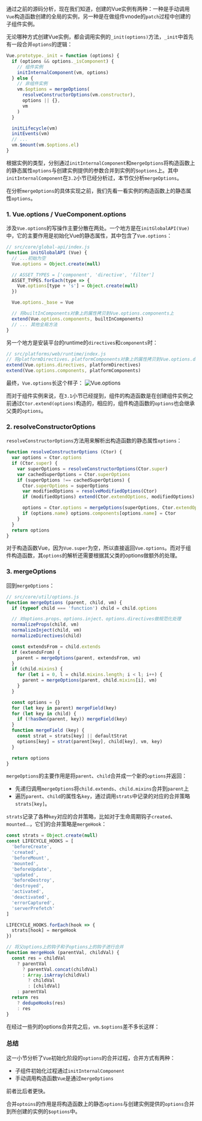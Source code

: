 通过之前的源码分析，现在我们知道，创建的Vue实例有两种：一种是手动调用`Vue`构造函数创建的全局的实例，另一种是在做组件vnode的`patch`过程中创建的子组件实例。

无论哪种方式创建Vue实例，都会调用实例的`_init(options)`方法，`_init`中首先有一段合并`options`的逻辑：
```js
Vue.prototype._init = function (options) {
  if (options && options._isComponent) {
    // 组件实例
    initInternalComponent(vm, options)
  } else {
    // 非组件实例
    vm.$options = mergeOptions(
      resolveConstructorOptions(vm.constructor),
      options || {},
      vm
    )
  }

  initLifecycle(vm)
  initEvents(vm)
  // ...
  vm.$mount(vm.$options.el)
}
```

根据实例的类型，分别通过`initInternalComponent`和`mergeOptions`将构造函数上的静态属性`options`与创建实例提供的参数合并到实例的`$options`上。其中`initInternalComponent`在`3.2`小节已经分析过，本节仅分析`mergeOptions`。

在分析`mergeOptions`的具体实现之前，我们先看一看实例的构造函数上的静态属性`options`。

### 1. Vue.options / VueComponent.options
涉及`Vue.options`的写操作主要分散在两处。一个地方是在`initGlobalAPI(Vue)`中，它的主要作用是初始化Vue的静态属性，其中包含了`Vue.options`：
```js
// src/core/global-api/index.js
function initGlobalAPI (Vue) {
  // ...初始为空
  Vue.options = Object.create(null)

  // ASSET_TYPES = ['component', 'directive', 'filter']
  ASSET_TYPES.forEach(type => {
    Vue.options[type + 's'] = Object.create(null)
  })

  Vue.options._base = Vue

  // 将builtInComponents对象上的属性拷贝到Vue.options.components上
  extend(Vue.options.components, builtInComponents)
  // ... 其他全局方法
}
```

另一个地方是安装平台的runtime的`directives`和`components`时：
```js
// src/platforms/web/runtime/index.js
// 将platformDirectives、platformComponents对象上的属性拷贝到Vue.options.directives、Vue.options.components上
extend(Vue.options.directives, platformDirectives)
extend(Vue.options.components, platformComponents)
```

最终，`Vue.options`长这个样子：
![Vue.options](https://pic.downk.cc/item/5f588c47160a154a67f06d84.jpg)

而对于组件实例来说，在`3.1`小节已经提到，组件的构造函数是在创建组件实例之前通过`Ctor.extend(options)`构造的，相应的，组件构造函数的`options`也会继承父类的`options`。

### 2. resolveConstructorOptions
`resolveConstructorOptions`方法用来解析出构造函数的静态属性`options`：
```js
function resolveConstructorOptions (Ctor) {
  var options = Ctor.options
  if (Ctor.super) {
    var superOptions = resolveConstructorOptions(Ctor.super)
    var cachedSuperOptions = Ctor.superOptions
    if (superOptions !== cachedSuperOptions) {
      Ctor.superOptions = superOptions
      var modifiedOptions = resolveModifiedOptions(Ctor)
      if (modifiedOptions) extend(Ctor.extendOptions, modifiedOptions)

      options = Ctor.options = mergeOptions(superOptions, Ctor.extendOptions)
      if (options.name) options.components[options.name] = Ctor
    }
  }
  return options
}
```

对于构造函数Vue，因为`Vue.super`为空，所以直接返回`Vue.options`。而对于组件构造函数，其`options`的解析还需要根据其父类的options做额外的处理。

### 3. mergeOptions
回到`mergeOptions`：
```js
// src/core/util/options.js
function mergeOptions (parent, child, vm) {
  if (typeof child === 'function') child = child.options

  // 对options.props、options.inject、options.directives做规范化处理
  normalizeProps(child, vm)
  normalizeInject(child, vm)
  normalizeDirectives(child)

  const extendsFrom = child.extends
  if (extendsFrom) {
    parent = mergeOptions(parent, extendsFrom, vm)
  }
  if (child.mixins) {
    for (let i = 0, l = child.mixins.length; i < l; i++) {
      parent = mergeOptions(parent, child.mixins[i], vm)
    }
  }

  const options = {}
  for (let key in parent) mergeField(key)
  for (let key in child) {
    if (!hasOwn(parent, key)) mergeField(key)
  }
  function mergeField (key) {
    const strat = strats[key] || defaultStrat
    options[key] = strat(parent[key], child[key], vm, key)
  }

  return options
}
```

`mergeOptions`的主要作用是将`parent`、`child`合并成一个新的`options`并返回：
- 先递归调用`mergeOptions`将`child.extends`、`child.mixins`合并到`parent`上
- 遍历`parent`、`child`的属性名`key`，通过调用`strats`中记录的对应的合并策略`strats[key]`。

`strats`记录了各种`key`对应的合并策略，比如对于生命周期钩子`created`、`mounted`...，它们的合并策略是`mergeHook`：
```js
const strats = Object.create(null)
const LIFECYCLE_HOOKS = [
  'beforeCreate',
  'created',
  'beforeMount',
  'mounted',
  'beforeUpdate',
  'updated',
  'beforeDestroy',
  'destroyed',
  'activated',
  'deactivated',
  'errorCaptured',
  'serverPrefetch'
]

LIFECYCLE_HOOKS.forEach(hook => {
  strats[hook] = mergeHook
})

// 将父options上的钩子和子options上的钩子进行合并
function mergeHook (parentVal, childVal) {
  const res = childVal
    ? parentVal
      ? parentVal.concat(childVal)
      : Array.isArray(childVal)
        ? childVal
        : [childVal]
    : parentVal
  return res
    ? dedupeHooks(res)
    : res
}
```

在经过一些列的options合并完之后，`vm.$options`差不多长这样：

### 总结
这一小节分析了`Vue`初始化阶段的`options`的合并过程，合并方式有两种：
- 子组件初始化过程通过`initInternalComponent`
- 手动调用构造函数`Vue`是通过`mergeOptions`

前者比后者更快。

合并`optoins`的作用是将构造函数上的静态`options`与创建实例提供的`options`合并到所创建的实例的`$options`中。
